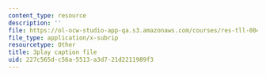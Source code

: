 ```yaml
---
content_type: resource
description: ''
file: https://ol-ocw-studio-app-qa.s3.amazonaws.com/courses/res-tll-004-stem-concept-videos-fall-2013/227c565dc56a5513a3d721d2211989f3_l8HAiSLPSn8.vtt
file_type: application/x-subrip
resourcetype: Other
title: 3play caption file
uid: 227c565d-c56a-5513-a3d7-21d2211989f3
---
```

